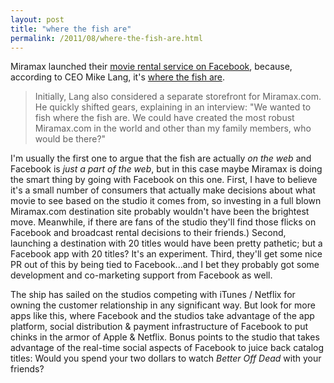 ```yaml
---
layout: post
title: "where the fish are"
permalink: /2011/08/where-the-fish-are.html
---
```


<p>Miramax launched their <a href="http://apps.facebook.com/miramaxapp/">movie rental service on Facebook</a>, because, according to CEO Mike Lang, it's <a href="http://paidcontent.org/article/419-miramax-launching-multi-title-facebook-movie-app-in-u.s.-uk-turkey/">where the fish are</a>.</p>

<blockquote>
  <p>Initially, Lang also considered a separate storefront for Miramax.com. He quickly shifted gears, explaining in an interview: "We wanted to fish where the fish are. We could have created the most robust Miramax.com in the world and other than my family members, who would be there?"</p>
</blockquote>

<p>I'm usually the first one to argue that the fish are actually <em>on the web</em> and Facebook is <em>just a part of the web</em>, but in this case maybe Miramax is doing the smart thing by going with Facebook on this one.  First, I have to believe it's a small number of consumers that actually make decisions about what movie to see based on the studio it comes from, so investing in a full blown Miramax.com destination site probably wouldn't have been the brightest move. Meanwhile, if there are fans of the studio they'll find those flicks on Facebook and broadcast rental decisions to their friends.) Second, launching a destination with 20 titles would have been pretty pathetic; but a Facebook app with 20 titles? It's an experiment. Third, they'll get some nice PR out of this by being tied to Facebook...and I bet they probably got some development and co-marketing support from Facebook as well.</p>

<p>The ship has sailed on the studios competing with iTunes / Netflix for owning the customer relationship in any significant way. But look for more apps like this, where Facebook and the studios take advantage of the app platform, social distribution &amp; payment infrastructure of Facebook to  put chinks in the armor of Apple &amp; Netflix. Bonus points to the studio that takes advantage of the real-time social aspects of Facebook to juice back catalog titles: Would you spend your two dollars to watch <em>Better Off Dead</em> with your friends?</p>



